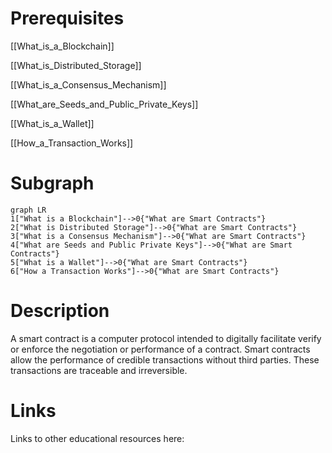 # Prerequisites
[[What_is_a_Blockchain]]


[[What_is_Distributed_Storage]]


[[What_is_a_Consensus_Mechanism]]


[[What_are_Seeds_and_Public_Private_Keys]]


[[What_is_a_Wallet]]


[[How_a_Transaction_Works]]

# Subgraph

```mermaid
graph LR
1["What is a Blockchain"]-->0{"What are Smart Contracts"}
2["What is Distributed Storage"]-->0{"What are Smart Contracts"}
3["What is a Consensus Mechanism"]-->0{"What are Smart Contracts"}
4["What are Seeds and Public Private Keys"]-->0{"What are Smart Contracts"}
5["What is a Wallet"]-->0{"What are Smart Contracts"}
6["How a Transaction Works"]-->0{"What are Smart Contracts"}
```



# Description
A smart contract is a computer protocol intended to digitally facilitate verify or enforce the negotiation or performance of a contract. Smart contracts allow the performance of credible transactions without third parties. These transactions are traceable and irreversible.

# Links
Links to other educational resources here: